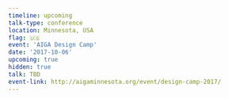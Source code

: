 ```yaml
---
timeline: upcoming
talk-type: conference
location: Minnesota, USA
flag: 🇺🇸
event: 'AIGA Design Camp'
date: '2017-10-06'
upcoming: true
hidden: true
talk: TBD
event-link: http://aigaminnesota.org/event/design-camp-2017/
---
```

